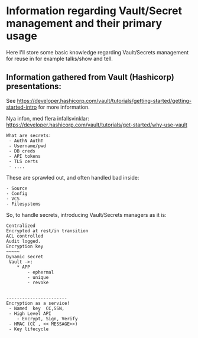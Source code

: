 # Information regarding Vault/Secret management and their primary usage
Here I'll store some basic knowledge regarding Vault/Secrets management for reuse in for example talks/show and tell. 

## Information gathered from Vault (Hashicorp) presentations:
See https://developer.hashicorp.com/vault/tutorials/getting-started/getting-started-intro for more information. 

Nya infon, med flera infallsvinklar: https://developer.hashicorp.com/vault/tutorials/get-started/why-use-vault 

```
What are secrets: 
 - AuthN AuthT
 - Username/pwd
 - DB creds
 - API tokens
 - TLS certs 
 - ....

 ```
 These are sprawled out, and often handled bad inside:
 ```
 - Source 
 - Config
 - VCS
 - Filesystems
```
So, to handle secrets, introducing Vault/Secrets managers as it is:
```
Centralized
Encrypted at rest/in transition
ACL controlled  
Audit logged. 
Encryption key 
~~~~~ 
Dynamic secret
 Vault ->:
    * APP
        - ephermal 
        - unique
        - revoke


-----------------------
Encryption as a service!
 - Named  key  CC,SSN, 
 - High Level API
    - Encrypt, Sign, Verify
 - HMAC (CC , << MESSAGE>>)
 - Key lifecycle

```

